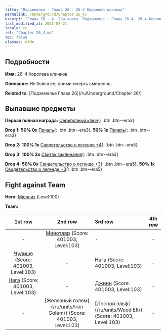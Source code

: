 ```yaml
---
title: "Подземелье - Глава 26 - 26-4 Королева клинков"
permalink: /Underground/Chapter 26_4/
excerpt: "Глава 26 - 4. Эра хаоса  Подземелье - Глава 26_4. 26-4 Королева клинков"
last_modified_at: 2021-07-21
locale: ru
ref: "Chapter 26_4.md"
toc: false
classes: wide
---
```


## Подробности

 **Имя:** 26-4 Королева клинков

 **Описание:** Не бойся ее, прими смерть смиренно.

 **Related to:** [Подземелье Глава 26](/ru/Underground/Chapter 26/)

## Выпавшие предметы

 **Первая полная награда:** [Серебряный ключ](/ItemsRU/con_693/){: .btn .btn--era3}

 **Drop 1:** **50% 0x** [Печаль](/ItemsRU/her_458/){: .btn .btn--era3}, **50% 1x** [Печаль](/ItemsRU/her_458/){: .btn .btn--era3}

 **Drop 2:** **100% 1x** [Свидетельство о легенде +4](/ItemsRU/mat_95/){: .btn .btn--era5}

 **Drop 3:** **100% 2x** [Свиток заклинания](/ItemsRU/con_694/){: .btn .btn--era3}

 **Drop 4:** **50% 0x** [Свидетельство о легенде +3](/ItemsRU/mat_88/){: .btn .btn--era5}, **50% 1x** [Свидетельство о легенде +3](/ItemsRU/mat_88/){: .btn .btn--era5}


## Fight against Team
 **Hero:** [Мюллих](/ru/heroes/Mullich/) (Level:100)

 **Team:**


  | 1st row | 2nd row | 3rd row | 4th row |
  |:----:|:----:|:----|:----:|
  | - | [Минотавр](/ru/units/Minotaur/) (Score: 401003, Level:103)  | - | - |
  | [Чудище](/ru/units/Behemoth/) (Score: 401003, Level:103)  | - | [Нага](/ru/units/Naga/) (Score: 401003, Level:103)  | - |
  | [Нага](/ru/units/Naga/) (Score: 401003, Level:103)  | - | [Джинн](/ru/units/Genie/) (Score: 401003, Level:103)  | - |
  | - | [Железный голем](/ru/units/Iron Golem/) (Score: 401003, Level:103)  | [Лесной эльф](/ru/units/Wood Elf/) (Score: 401003, Level:103)  | - |


